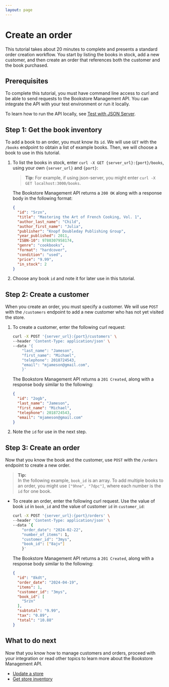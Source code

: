 ```yaml
---
layout: page
---
```

# Create an order

This tutorial takes about 20 minutes to complete and presents a standard order creation workflow. You start by listing the books in stock, add a new customer, and then create an order that references both the customer and the book purchased.

## Prerequisites

To complete this tutorial, you must have command line access to curl and be able to send requests to the Bookstore Management API. You can integrate the API with your test environment or run it locally.

To learn how to run the API locally, see [Test with JSON Server](test-with-json-server.md).

## Step 1: Get the book inventory

To add a book to an order, you must know its `id`. We will use `GET` with the `/books` endpoint to obtain a list of example books. Then, we will choose a book to use in this tutorial.

1. To list the books in stock, enter `curl -X GET {server_url}:{port}/books`, using your own `{server_url}` and `{port}`:

    > **Tip:**
    > For example, if using json-server, you might enter `curl -X GET localhost:3000/books`.

    The Bookstore Management API returns a `200 OK` along with a response body in the following format:

    ```json
    {
      "id": "5rzn",
      "title": "Mastering the Art of French Cooking, Vol. 1",
      "author_last_name": "Child",
      "author_first_name": "Julia",
      "publisher": "Knopf Doubleday Publishing Group",
      "year_published": 2011,
      "ISBN-10": 9780307958174,
      "genre": "cookbooks",
      "format": "hardcover",
      "condition": "used",
      "price": "9.99",
      "in_stock": 2
    }
    ```

1. Choose any book `id` and note it for later use in this tutorial.

## Step 2: Create a customer

When you create an order, you must specify a customer. We will use `POST` with the `/customers` endpoint to add a new customer who has not yet visited the store.

1. To create a customer, enter the following curl request:

    ```bash
    curl -X POST '{server_url}:{port}/customers' \
    --header 'Content-Type: application/json' \
    --data '{
        "last_name": "Jameson",
        "first_name": "Michael",
        "telephone": 2018724543,
        "email": "mjameson@gmail.com",
        }'
    ```

    The Bookstore Management API returns a `201 Created`, along with a response body similar to the following:

    ```json
    {
      "id": "2ogb",
      "last_name": "Jameson",
      "first_name": "Michael",
      "telephone": 2018724543,
      "email": "mjameson@gmail.com"
    }
    ```

1. Note the `id` for use in the next step.

## Step 3: Create an order

Now that you know the book and the customer, use `POST` with the `/orders` endpoint to create a new order.

> **Tip:**  
> In the following example, `book_id` is an array. To add multiple books to an order, you might use `["9hne", "7dpc"]`, where each number is the `id` for one book.

* To create an order, enter the following curl request. Use the value of book `id` in `book_id` and the value of customer `id` in `customer_id`:

    ```bash
    curl -X POST '{server_url}:{port}/orders' \
    --header 'Content-Type: application/json' \
    --data `{
        "order_date": "2024-02-22",
        "number_of_items": 1,
        "customer_id": "3mys",
        "book_id": ["8ajv"]
        }'
    ```

    The Bookstore Management API returns a `201 Created`, along with a response body similar to the following:

    ```json
    {
      "id": "8kdt",
      "order_date": "2024-04-19",
      "items": 1,
      "customer_id": "3mys",
      "book_id": [
        "5rzn"
      ],
      "subtotal": "9.99",
      "tax": "0.89",
      "total": "10.88"
    }
    ```

## What to do next

Now that you know how to manage customers and orders, proceed with your integration or read other topics to learn more about the Bookstore Management API.

* [Update a store](update-store.md)
* [Get store inventory](get-store-inventory.md)
